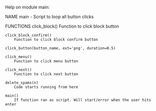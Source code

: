 Help on module main:

NAME
    main - Script to loop all button clicks

FUNCTIONS
    click_block()
        Function to click block button

    click_block_confirm()
        Function to click block confirm button

    click_button(button_name, ext='png', duration=0.5)

    click_menu()
        Function to click menu button

    click_next()
        Function to click next button

    delete_spams(n)
        Code starts running from here

    main()
        If function ran as script. Will start/error when the user hits enter
